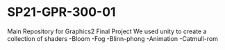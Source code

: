 # SP21-GPR-300-01
Main Repository for Graphics2 Final Project
We used unity to create a collection of shaders
-Bloom
-Fog
-Blinn-phong
-Animation
-Catmull-rom
